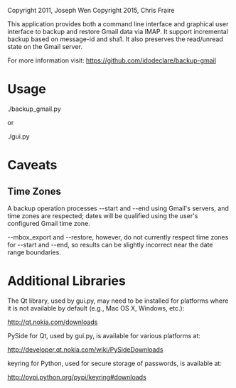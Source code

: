 Copyright 2011, Joseph Wen
Copyright 2015, Chris Fraire

This application provides both a command line interface and graphical user
interface to backup and restore Gmail data via IMAP. It support incremental
backup based on message-id and sha1. It also preserves the read/unread state
on the Gmail server.

For more information visit:
https://github.com/idodeclare/backup-gmail

Usage 
=====
./backup_gmail.py

or

./gui.py

Caveats 
=======

Time Zones
----------
  A backup operation processes --start and --end using Gmail's servers,
and time zones are respected; dates will be qualified using the user's
configured Gmail time zone.

  --mbox_export and --restore, however, do not currently respect time 
zones for --start and --end, so results can be slightly incorrect near
the date range boundaries.


Additional Libraries 
====================

The Qt library, used by gui.py, may need to be installed for platforms
where it is not available by default (e.g., Mac OS X, Windows, etc.):

  http://qt.nokia.com/downloads

PySide for Qt, used by gui.py, is available for various platforms at:

  http://developer.qt.nokia.com/wiki/PySideDownloads

keyring for Python, used for secure storage of passwords, is available at:

  http://pypi.python.org/pypi/keyring#downloads
